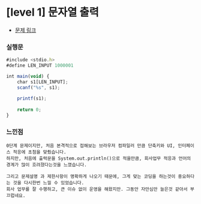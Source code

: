 # [level 1] 문자열 출력

* [문제 링크](https://school.programmers.co.kr/learn/courses/30/lessons/181952) 


### 실행문

```javascript
#include <stdio.h>
#define LEN_INPUT 1000001

int main(void) {
    char s1[LEN_INPUT];
    scanf("%s", s1);
    
    printf(s1);
    
    return 0;
}
```

### 느낀점
```
0단계 문제이지만, 처음 본격적으로 접해보는 브라우저 컴파일러 만큼 단축키와 UI, 인터페이스 적응에 초첨을 맞췄습니다.
하지만, 처음에 출력문을 System.out.println()으로 적을만큼, 회사업무 적응과 언어의 경계가 많이 흐려졌다는것을 느꼈습니다.

그리고 문제설명 과 제한사항이 명확하게 나오기 때문에, 그게 맞는 코딩을 하는것이 중요하다는 것을 다시한번 느낄 수 있었습니다. 
회사 업무를 잘 수행하고, 큰 이슈 없이 운영을 해왔지만. 그동안 자만심만 늘은것 같아서 부끄럽네요.
``` 

